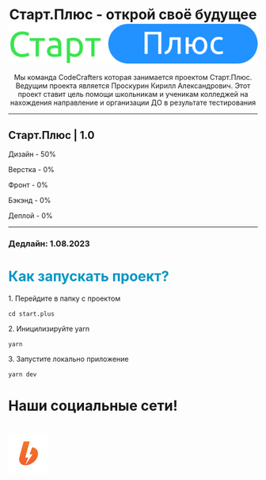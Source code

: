 <h1 align="center">Старт.Плюс - открой своё будущее <img align='center' src="img/logo.svg" alt=""></h1>
<p align="center">Мы команда CodeCrafters которая занимается проектом Старт.Плюс. Ведущим проекта является Проскурин Кирилл Александрович. Этот проект ставит цель помощи школьникам и ученикам колледжей на нахождения направление и организации ДО в результате тестирования</p>

---

<h2>Старт.Плюс | 1.0</h2>
<p>Дизайн - 50%</p>
<p>Верстка - 0%</p>
<p>Фронт - 0%</p>
<p>Бэкэнд - 0%</p>
<p>Деплой - 0%</p>

---

<h3>Дедлайн: 1.08.2023</h3>

<h1 style="color: #0096C5;">Как запускать проект?</h1>
<p>1. Перейдите в папку с проектом</p>

```
cd start.plus
```

<p>2. Иницилизируйте yarn</p>

```
yarn
```

<p>3. Запустите локально приложение</p>

```
yarn dev
```

<h1>Наши социальные сети!<h1>

[<img src='img/SN/boosty.svg'>](https://boosty.to/codecrafters "Наш Boosty блог. Можете перейти и поддержать")

